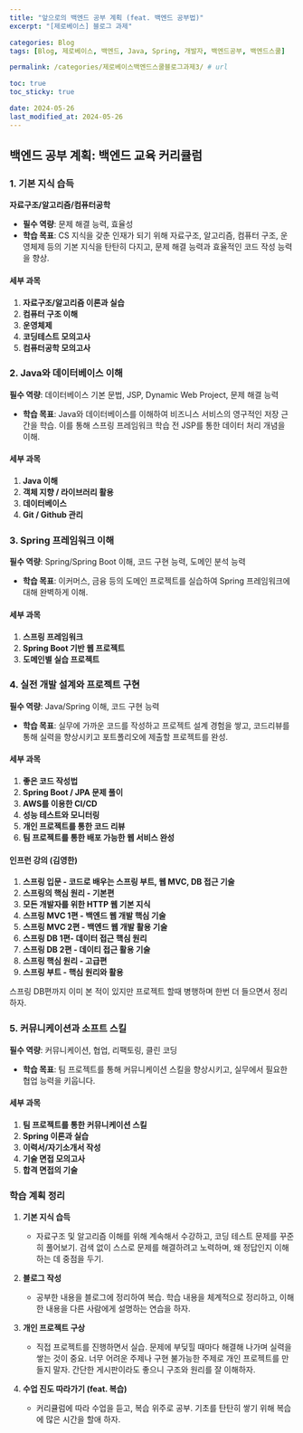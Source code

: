 ```yaml
---
title: "앞으로의 백엔드 공부 계획 (feat. 백엔드 공부법)"
excerpt: "[제로베이스] 블로그 과제"

categories: Blog
tags: [Blog, 제로베이스, 백엔드, Java, Spring, 개발자, 백엔드공부, 백엔드스쿨]

permalink: /categories/제로베이스백엔드스쿨블로그과제3/ # url

toc: true
toc_sticky: true

date: 2024-05-26
last_modified_at: 2024-05-26
---
```


## 백엔드 공부 계획: 백엔드 교육 커리큘럼

### 1. 기본 지식 습득

**자료구조/알고리즘/컴퓨터공학**
- **필수 역량**: 문제 해결 능력, 효율성
- **학습 목표**: CS 지식을 갖춘 인재가 되기 위해 자료구조, 알고리즘, 컴퓨터 구조, 운영체제 등의 기본 지식을 탄탄히 다지고, 문제 해결 능력과 효율적인 코드 작성 능력을 향상.

#### 세부 과목
1. **자료구조/알고리즘 이론과 실습**
2. **컴퓨터 구조 이해**
3. **운영체제**
4. **코딩테스트 모의고사**
5. **컴퓨터공학 모의고사**

### 2. Java와 데이터베이스 이해

**필수 역량**: 데이터베이스 기본 문법, JSP, Dynamic Web Project, 문제 해결 능력
- **학습 목표**: Java와 데이터베이스를 이해하여 비즈니스 서비스의 영구적인 저장 근간을 학습. 이를 통해 스프링 프레임워크 학습 전 JSP를 통한 데이터 처리 개념을 이해.

#### 세부 과목
1. **Java 이해**
2. **객체 지향 / 라이브러리 활용**
3. **데이터베이스**
4. **Git / Github 관리**

### 3. Spring 프레임워크 이해

**필수 역량**: Spring/Spring Boot 이해, 코드 구현 능력, 도메인 분석 능력
- **학습 목표**: 이커머스, 금융 등의 도메인 프로젝트를 실습하여 Spring 프레임워크에 대해 완벽하게 이해.

#### 세부 과목
1. **스프링 프레임워크**
2. **Spring Boot 기반 웹 프로젝트**
3. **도메인별 실습 프로젝트**

### 4. 실전 개발 설계와 프로젝트 구현

**필수 역량**: Java/Spring 이해, 코드 구현 능력
- **학습 목표**: 실무에 가까운 코드를 작성하고 프로젝트 설계 경험을 쌓고, 코드리뷰를 통해 실력을 향상시키고 포트폴리오에 제출할 프로젝트를 완성.

#### 세부 과목
1. **좋은 코드 작성법**
2. **Spring Boot / JPA 문제 풀이**
3. **AWS를 이용한 CI/CD**
4. **성능 테스트와 모니터링**
5. **개인 프로젝트를 통한 코드 리뷰**
6. **팀 프로젝트를 통한 배포 가능한 웹 서비스 완성**

#### 인프런 강의 (김영한)
1. **스프링 입문 - 코드로 배우는 스프링 부트, 웹 MVC, DB 접근 기술**
2. **스프링의 핵심 원리 - 기본편**
3. **모든 개발자를 위한 HTTP 웹 기본 지식**
4. **스프링 MVC 1편 - 백엔드 웹 개발 핵심 기술**
5. **스프링 MVC 2편 - 백엔드 웹 개발 활용 기술**
6. **스프링 DB 1편- 데이터 접근 핵심 원리**
7. **스프링 DB 2편 - 데이티 접근 활용 기술**
8. **스프링 핵심 원리 - 고급편**
9. **스프링 부트 - 핵심 원리와 활용**

스프링 DB편까지 이미 본 적이 있지만 프로젝트 할때 병행하며 한번 더 들으면서 정리하자.

### 5. 커뮤니케이션과 소프트 스킬

**필수 역량**: 커뮤니케이션, 협업, 리팩토링, 클린 코딩
- **학습 목표**: 팀 프로젝트를 통해 커뮤니케이션 스킬을 향상시키고, 실무에서 필요한 협업 능력을 키웁니다.

#### 세부 과목
1. **팀 프로젝트를 통한 커뮤니케이션 스킬**
2. **Spring 이론과 실습**
3. **이력서/자기소개서 작성**
4. **기술 면접 모의고사**
5. **합격 면접의 기술**

### 학습 계획 정리

1. **기본 지식 습득**
    - 자료구조 및 알고리즘 이해를 위해 계속해서 수강하고, 코딩 테스트 문제를 꾸준히 풀어보기. 검색 없이 스스로 문제를 해결하려고 노력하며, 왜 정답인지 이해하는 데 중점을 두기.

2. **블로그 작성**
    - 공부한 내용을 블로그에 정리하여 복습. 학습 내용을 체계적으로 정리하고, 이해한 내용을 다른 사람에게 설명하는 연습을 하자.

3. **개인 프로젝트 구상**
    - 직접 프로젝트를 진행하면서 실습. 문제에 부딪힐 때마다 해결해 나가며 실력을 쌓는 것이 중요. 너무 어려운 주제나 구현 불가능한 주제로 개인 프로젝트를 만들지 말자. 간단한 게시판이라도 좋으니 구조와 원리를 잘 이해하자. 

4. **수업 진도 따라가기 (feat. 복습)**
    - 커리큘럼에 따라 수업을 듣고, 복습 위주로 공부. 기초를 탄탄히 쌓기 위해 복습에 많은 시간을 할애 하자.

